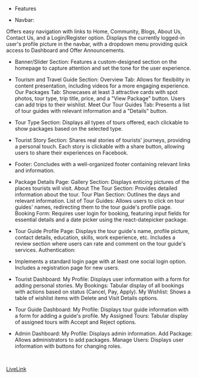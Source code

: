 - Features 

- Navbar:

Offers easy navigation with links to Home, Community, Blogs, About Us, Contact Us, and a Login/Register option.
Displays the currently logged-in user's profile picture in the navbar, with a dropdown menu providing quick access to Dashboard and Offer Announcements.


-  Banner/Slider Section:
Features a custom-designed section on the homepage to capture attention and set the tone for the user experience.

- Tourism and Travel Guide Section:
Overview Tab: Allows for flexibility in content presentation, including videos for a more engaging experience.
Our Packages Tab: Showcases at least 3 attractive cards with spot photos, tour type, trip title, price, and a "View Package" button. Users can add trips to their wishlist.
Meet Our Tour Guides Tab: Presents a list of tour guides with relevant information and a "Details" button.



- Tour Type Section:
Displays all types of tours offered, each clickable to show packages based on the selected type.


- Tourist Story Section:
Shares real stories of tourists' journeys, providing a personal touch.
Each story is clickable with a share button, allowing users to share their experiences on Facebook.

- Footer:
Concludes with a well-organized footer containing relevant links and information.

- Package Details Page:
Gallery Section: Displays enticing pictures of the places tourists will visit.
About The Tour Section: Provides detailed information about the tour.
Tour Plan Section: Outlines the days and relevant information.
List of Tour Guides: Allows users to click on tour guides' names, redirecting them to the tour guide's profile page.
Booking Form: Requires user login for booking, featuring input fields for essential details and a date picker using the react-datepicker package.


- Tour Guide Profile Page:
Displays the tour guide's name, profile picture, contact details, education, skills, work experience, etc.
Includes a review section where users can rate and comment on the tour guide's services.
Authentication:

- Implements a standard login page with at least one social login option.
Includes a registration page for new users.


- Tourist Dashboard:
My Profile: Displays user information with a form for adding personal stories.
My Bookings: Tabular display of all bookings with actions based on status (Cancel, Pay, Apply).
My Wishlist: Shows a table of wishlist items with Delete and Visit Details options.

- Tour Guide Dashboard:
My Profile: Displays tour guide information with a form for adding a guide's profile.
My Assigned Tours: Tabular display of assigned tours with Accept and Reject options.
 - Admin Dashboard:
My Profile: Displays admin information.
Add Package: Allows administrators to add packages.
Manage Users: Displays user information with buttons for changing roles.

<br>

[LiveLink](https://beautiful-parfait-253fed.netlify.app/)